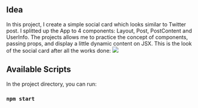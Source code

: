 ## Idea
In this project, I create a simple social card which looks similar to Twitter post. I splitted up the App to 4 components: Layout, Post, PostContent and UserInfo. The projects allows me to practice the concept of components, passing props, and display a little dynamic content on JSX.
This is the look of the social card after all the works done:
![](assets/img/demo.png)


## Available Scripts

In the project directory, you can run:

### `npm start`


